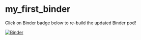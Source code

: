 # my_first_binder

Click on Binder badge below to re-build the updated Binder pod!

[![Binder](https://mybinder.org/badge_logo.svg)](https://mybinder.org/v2/gh/robertn01/my_first_binder.git/HEAD)
